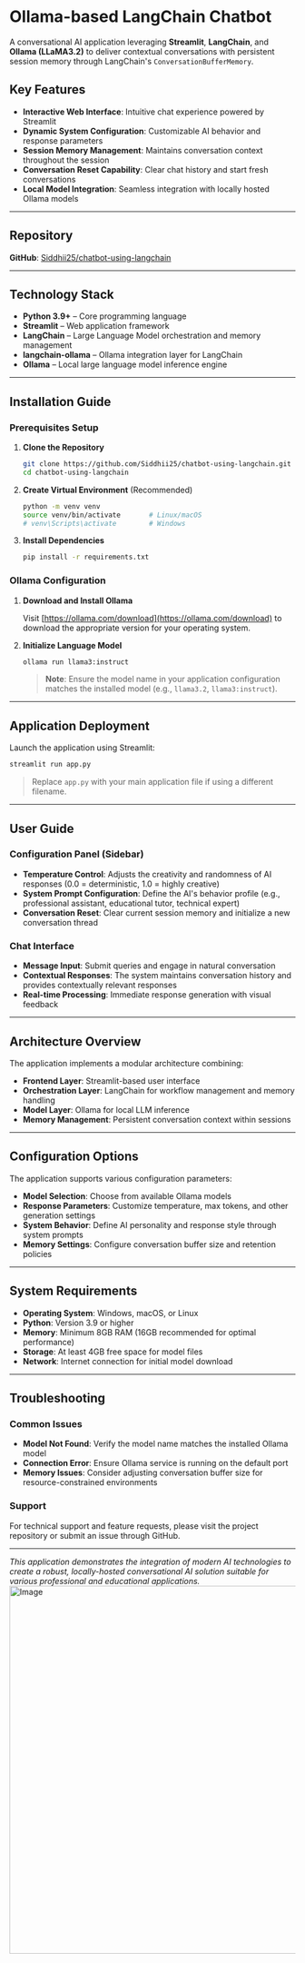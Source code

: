 # Ollama-based LangChain Chatbot

A conversational AI application leveraging **Streamlit**, **LangChain**, and **Ollama (LLaMA3.2)** to deliver contextual conversations with persistent session memory through LangChain's `ConversationBufferMemory`.

## Key Features

- **Interactive Web Interface**: Intuitive chat experience powered by Streamlit
- **Dynamic System Configuration**: Customizable AI behavior and response parameters
- **Session Memory Management**: Maintains conversation context throughout the session
- **Conversation Reset Capability**: Clear chat history and start fresh conversations
- **Local Model Integration**: Seamless integration with locally hosted Ollama models

---

## Repository

**GitHub**: [Siddhii25/chatbot-using-langchain](https://github.com/Siddhii25/chatbot-using-langchain.git)

---

## Technology Stack

- **Python 3.9+** – Core programming language
- **Streamlit** – Web application framework
- **LangChain** – Large Language Model orchestration and memory management
- **langchain-ollama** – Ollama integration layer for LangChain
- **Ollama** – Local large language model inference engine

---

## Installation Guide

### Prerequisites Setup

1. **Clone the Repository**
   ```bash
   git clone https://github.com/Siddhii25/chatbot-using-langchain.git
   cd chatbot-using-langchain
   ```

2. **Create Virtual Environment** (Recommended)
   ```bash
   python -m venv venv
   source venv/bin/activate       # Linux/macOS
   # venv\Scripts\activate        # Windows
   ```

3. **Install Dependencies**
   ```bash
   pip install -r requirements.txt
   ```

### Ollama Configuration

1. **Download and Install Ollama**
   
   Visit [https://ollama.com/download](https://ollama.com/download) to download the appropriate version for your operating system.

2. **Initialize Language Model**
   ```bash
   ollama run llama3:instruct
   ```
   
   > **Note**: Ensure the model name in your application configuration matches the installed model (e.g., `llama3.2`, `llama3:instruct`).

---

## Application Deployment

Launch the application using Streamlit:

```bash
streamlit run app.py
```

> Replace `app.py` with your main application file if using a different filename.

---

## User Guide

### Configuration Panel (Sidebar)

- **Temperature Control**: Adjusts the creativity and randomness of AI responses (0.0 = deterministic, 1.0 = highly creative)
- **System Prompt Configuration**: Define the AI's behavior profile (e.g., professional assistant, educational tutor, technical expert)
- **Conversation Reset**: Clear current session memory and initialize a new conversation thread

### Chat Interface

- **Message Input**: Submit queries and engage in natural conversation
- **Contextual Responses**: The system maintains conversation history and provides contextually relevant responses
- **Real-time Processing**: Immediate response generation with visual feedback

---

## Architecture Overview

The application implements a modular architecture combining:

- **Frontend Layer**: Streamlit-based user interface
- **Orchestration Layer**: LangChain for workflow management and memory handling
- **Model Layer**: Ollama for local LLM inference
- **Memory Management**: Persistent conversation context within sessions

---

## Configuration Options

The application supports various configuration parameters:

- **Model Selection**: Choose from available Ollama models
- **Response Parameters**: Customize temperature, max tokens, and other generation settings
- **System Behavior**: Define AI personality and response style through system prompts
- **Memory Settings**: Configure conversation buffer size and retention policies

---

## System Requirements

- **Operating System**: Windows, macOS, or Linux
- **Python**: Version 3.9 or higher
- **Memory**: Minimum 8GB RAM (16GB recommended for optimal performance)
- **Storage**: At least 4GB free space for model files
- **Network**: Internet connection for initial model download

---

## Troubleshooting

### Common Issues

- **Model Not Found**: Verify the model name matches the installed Ollama model
- **Connection Error**: Ensure Ollama service is running on the default port
- **Memory Issues**: Consider adjusting conversation buffer size for resource-constrained environments

### Support

For technical support and feature requests, please visit the project repository or submit an issue through GitHub.

---

*This application demonstrates the integration of modern AI technologies to create a robust, locally-hosted conversational AI solution suitable for various professional and educational applications.*    
<img width="1913" height="648" alt="Image" src="https://github.com/user-attachments/assets/93c59b01-9c9b-4cff-b5c2-ad117a97344d" />
